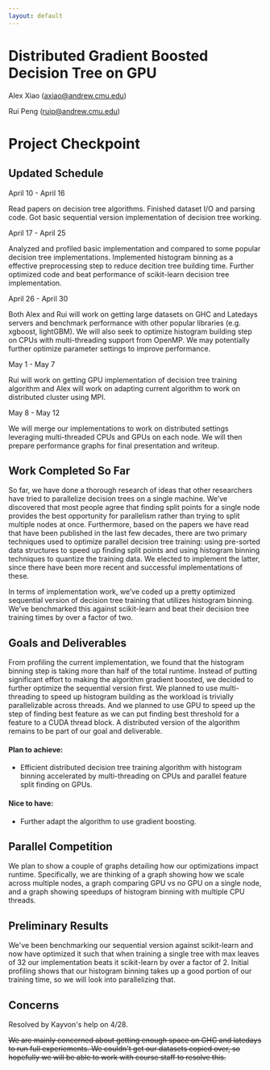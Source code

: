 ```yaml
---
layout: default
---
```


# Distributed Gradient Boosted Decision Tree on GPU

Alex Xiao (axiao@andrew.cmu.edu)

Rui Peng (ruip@andrew.cmu.edu)



# Project Checkpoint

## Updated Schedule

April 10 - April 16

Read papers on decision tree algorithms. Finished dataset I/O and parsing code. Got basic sequential version implementation of decision tree working.

April 17 - April 25

Analyzed and profiled basic implementation and compared to some popular decision tree implementations. Implemented histogram binning as a effective preprocessing step to reduce decition tree building time. Further optimized code and beat performance of scikit-learn decision tree implementation.

April 26 - April 30

Both Alex and Rui will work on getting large datasets on GHC and Latedays servers and benchmark performance with other popular libraries (e.g. xgboost, lightGBM). We will also seek to optimize histogram building step on CPUs with multi-threading support from OpenMP. We may potentially further optimize parameter settings to improve performance.

May 1 - May 7

Rui will work on getting GPU implementation of decision tree training algorithm and Alex will work on adapting current algorithm to work on distributed cluster using MPI.

May 8 - May 12

We will merge our implementations to work on distributed settings leveraging multi-threaded CPUs and GPUs on each node. We will then prepare performance graphs for final presentation and writeup.

## Work Completed So Far

So far, we have done a thorough research of ideas that other researchers have tried to parallelize decision trees on a single machine. We’ve discovered that most people agree that finding split points for a single node provides the best opportunity for parallelism rather than trying to split multiple nodes at once. Furthermore, based on the papers we have read that have been published in the last few decades, there are two primary techniques used to optimize parallel decision tree training: using pre-sorted data structures to speed up finding split points and using histogram binning techniques to quantize the training data. We elected to implement the latter, since there have been more recent and successful implementations of these.

In terms of implementation work, we’ve coded up a pretty optimized sequential version of decision tree training that utilizes histogram binning. We’ve benchmarked this against scikit-learn and beat their decision tree training times by over a factor of two.


## Goals and Deliverables

From profiling the current implementation, we found that the histogram binning step is taking more than half of the total runtime. Instead of putting significant effort to making the algorithm gradient boosted, we decided to further optimize the sequential version first. We planned to use multi-threading to speed up histogram building as the workload is trivially parallelizable across threads. And we planned to use GPU to speed up the step of finding best feature as we can put finding best threshold for a feature to a CUDA thread block. A distributed version of the algorithm remains to be part of our goal and deliverable.

#### Plan to achieve:

* Efficient distributed decision tree training algorithm with histogram binning accelerated by multi-threading on CPUs and parallel feature split finding on GPUs.

#### Nice to have:

* Further adapt the algorithm to use gradient boosting.




## Parallel Competition

We plan to show a couple of graphs detailing how our optimizations impact runtime. Specifically, we are thinking of a graph showing how we scale across multiple nodes, a graph comparing GPU vs no GPU on a single node, and a graph showing speedups of histogram binning with multiple CPU threads.

## Preliminary Results

We've been benchmarking our sequential version against scikit-learn and now have optimized it such that when training a single tree with max leaves of 32 our implementation beats it scikit-learn by over a factor of 2. Initial profiling shows that our histogram binning takes up a good portion of our training time, so we will look into parallelizing that.

## Concerns

Resolved by Kayvon's help on 4/28.

~~We are mainly concerned about getting enough space on GHC and latedays to run full experiements. We couldn't get our datasets copied over, so hopefully we will be able to work with course staff to resolve this.~~
